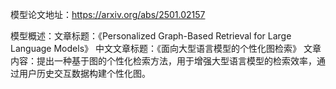 模型论文地址：https://arxiv.org/abs/2501.02157

模型概述：文章标题：《Personalized Graph-Based Retrieval for Large Language Models》
中文文章标题：《面向大型语言模型的个性化图检索》
文章内容：提出一种基于图的个性化检索方法，用于增强大型语言模型的检索效率，通过用户历史交互数据构建个性化图。
